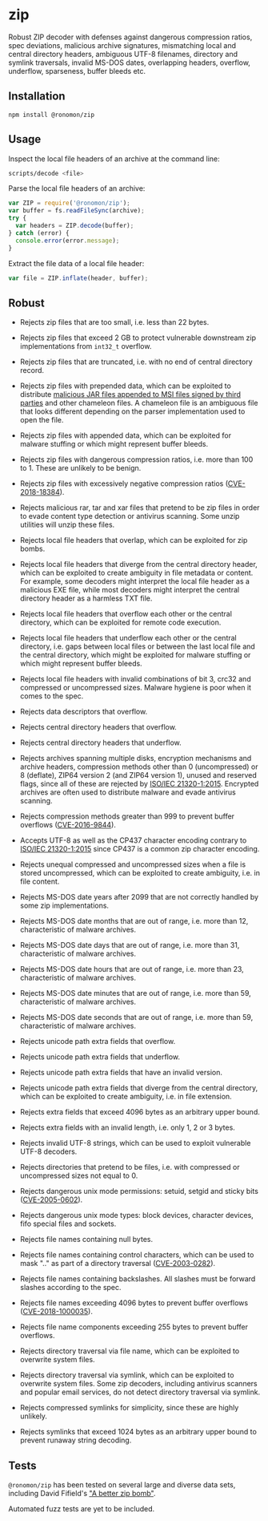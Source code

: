 # zip

Robust ZIP decoder with defenses against dangerous compression ratios, spec
deviations, malicious archive signatures, mismatching local and central
directory headers, ambiguous UTF-8 filenames, directory and symlink traversals,
invalid MS-DOS dates, overlapping headers, overflow, underflow, sparseness,
buffer bleeds etc.

## Installation

```
npm install @ronomon/zip
```

## Usage

Inspect the local file headers of an archive at the command line:

```bash
scripts/decode <file>
```

Parse the local file headers of an archive:

```javascript
var ZIP = require('@ronomon/zip');
var buffer = fs.readFileSync(archive);
try {
  var headers = ZIP.decode(buffer);
} catch (error) {
  console.error(error.message);
}
````

Extract the file data of a local file header:

```javascript
var file = ZIP.inflate(header, buffer);
````

## Robust

* Rejects zip files that are too small, i.e. less than 22 bytes.

* Rejects zip files that exceed 2 GB to protect vulnerable downstream zip
implementations from `int32_t` overflow.

* Rejects zip files that are truncated, i.e. with no end of central directory
record.

* Rejects zip files with prepended data, which can be exploited to distribute
[malicious JAR files appended to MSI files signed by third parties](https://blog.virustotal.com/2019/01/distribution-of-malicious-jar-appended.html)
and other chameleon files. A chameleon file is an ambiguous file that looks
different depending on the parser implementation used to open the file.

* Rejects zip files with appended data, which can be exploited for malware
stuffing or which might represent buffer bleeds.

* Rejects zip files with dangerous compression ratios, i.e. more than 100 to 1.
These are unlikely to be benign.

* Rejects zip files with excessively negative compression ratios
([CVE-2018-18384](https://cve.mitre.org/cgi-bin/cvename.cgi?name=CVE-2018-18384)).

* Rejects malicious rar, tar and xar files that pretend to be zip files in order
to evade content type detection or antivirus scanning. Some unzip utilities will
unzip these files.

* Rejects local file headers that overlap, which can be exploited for zip bombs.

* Rejects local file headers that diverge from the central directory header,
which can be exploited to create ambiguity in file metadata or content. For
example, some decoders might interpret the local file header as a malicious EXE
file, while most decoders might interpret the central directory header as a
harmless TXT file.

* Rejects local file headers that overflow each other or the central directory,
which can be exploited for remote code execution.

* Rejects local file headers that underflow each other or the central directory,
i.e. gaps between local files or between the last local file and the central
directory, which might be exploited for malware stuffing or which might
represent buffer bleeds.

* Rejects local file headers with invalid combinations of bit 3, crc32 and
compressed or uncompressed sizes. Malware hygiene is poor when it comes to the
spec.

* Rejects data descriptors that overflow.

* Rejects central directory headers that overflow.

* Rejects central directory headers that underflow.

* Rejects archives spanning multiple disks, encryption mechanisms and archive
headers, compression methods other than 0 (uncompressed) or 8 (deflate), ZIP64
version 2 (and ZIP64 version 1), unused and reserved flags, since all of these
are rejected by [ISO/IEC 21320-1:2015](https://www.iso.org/standard/60101.html).
Encrypted archives are often used to distribute malware and evade antivirus
scanning.

* Rejects compression methods greater than 999 to prevent buffer overflows
([CVE-2016-9844](https://bugs.launchpad.net/ubuntu/+source/unzip/+bug/1643750)).

* Accepts UTF-8 as well as the CP437 character encoding contrary to
[ISO/IEC 21320-1:2015](https://www.iso.org/standard/60101.html) since CP437 is a
common zip character encoding.

* Rejects unequal compressed and uncompressed sizes when a file is stored
uncompressed, which can be exploited to create ambiguity, i.e. in file content.

* Rejects MS-DOS date years after 2099 that are not correctly handled by some
zip implementations.

* Rejects MS-DOS date months that are out of range, i.e. more than 12,
characteristic of malware archives.

* Rejects MS-DOS date days that are out of range, i.e. more than 31,
characteristic of malware archives.

* Rejects MS-DOS date hours that are out of range, i.e. more than 23,
characteristic of malware archives.

* Rejects MS-DOS date minutes that are out of range, i.e. more than 59,
characteristic of malware archives.

* Rejects MS-DOS date seconds that are out of range, i.e. more than 59,
characteristic of malware archives.

* Rejects unicode path extra fields that overflow.

* Rejects unicode path extra fields that underflow.

* Rejects unicode path extra fields that have an invalid version.

* Rejects unicode path extra fields that diverge from the central directory,
which can be exploited to create ambiguity, i.e. in file extension.

* Rejects extra fields that exceed 4096 bytes as an arbitrary upper bound.

* Rejects extra fields with an invalid length, i.e. only 1, 2 or 3 bytes.

* Rejects invalid UTF-8 strings, which can be used to exploit vulnerable UTF-8
decoders.

* Rejects directories that pretend to be files, i.e. with compressed or
uncompressed sizes not equal to 0.

* Rejects dangerous unix mode permissions: setuid, setgid and sticky bits
([CVE-2005-0602](https://cve.mitre.org/cgi-bin/cvename.cgi?name=CVE-2005-0602)).

* Rejects dangerous unix mode types: block devices, character devices, fifo
special files and sockets.

* Rejects file names containing null bytes.

* Rejects file names containing control characters, which can be used to mask
".." as part of a directory traversal
([CVE-2003-0282](https://cve.mitre.org/cgi-bin/cvename.cgi?name=CVE-2003-0282)).

* Rejects file names containing backslashes. All slashes must be forward slashes
according to the spec.

* Rejects file names exceeding 4096 bytes to prevent buffer overflows
([CVE-2018-1000035](https://cve.mitre.org/cgi-bin/cvename.cgi?name=CVE-2018-1000035)).

* Rejects file name components exceeding 255 bytes to prevent buffer overflows.

* Rejects directory traversal via file name, which can be exploited to overwrite
system files.

* Rejects directory traversal via symlink, which can be exploited to overwrite
system files. Some zip decoders, including antivirus scanners and popular email
services, do not detect directory traversal via symlink.

* Rejects compressed symlinks for simplicity, since these are highly unlikely.

* Rejects symlinks that exceed 1024 bytes as an arbitrary upper bound to prevent
runaway string decoding.

## Tests

`@ronomon/zip` has been tested on several large and diverse data
sets, including David Fifield's
["A better zip bomb"](https://www.bamsoftware.com/hacks/zipbomb/).

Automated fuzz tests are yet to be included.
